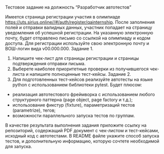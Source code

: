 Тестовое задание на должность “Разработчик
автотестов”

Имеется страница регистрации участия в олимпиаде
https://uts.sirius.online//#/auth/register/qainternship.
После заполнения полей и отправки валидных данных, участник попадает
на страницу уведомления об успешной регистрации. На указанную
электронную почту, будет отправлено письмо со ссылкой на олимпиаду и
кодом доступа.
Для регистрации используйте свою электронную почту и ВОШ-логин вида
v00.000.000.
Задание 1.
1. Напишите чек-лист для страницы регистрации и страницы
подтверждения отправки письма.
2. Выберете наиболее приоритетные проверки из получившегося
чек-листа и напишите полноценные тест-кейсы.
Задание 2.
1. Для подготовленных тест-кейсов реализуйте автотесты на языке
python с использованием библиотеки pytest.
Будет плюсом:
- реализация автотестового фреймворка с использованием любого
структурного паттерна (page object, page factory и т.д.);
- использование фикстур (fixture), параметризаций тестов
(parametrize), тегов;
- возможности параллельного запуска тестов по группам.

В качестве результата выполнения задания приложите ссылку на
репозиторий, содержащий PDF документ с чек-листом и тест-кейсами,
исходный код с автотестами.
В README файле укажите способ запуска тестов, и дополнительную
информацию, которую сочтете необходимой для запуска.